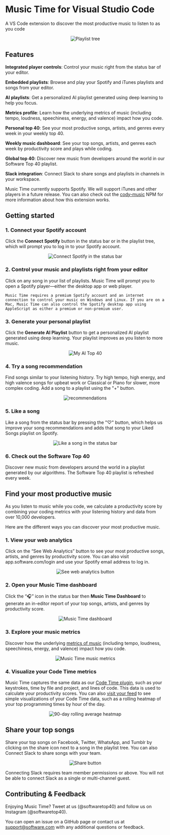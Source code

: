 <!-- [![](https://vsmarketplacebadge.apphb.com/version-short/softwaredotcom.swdc-vscode.svg)](https://marketplace.visualstudio.com/items?itemName=softwaredotcom.swdc-vscode) [![](https://vsmarketplacebadge.apphb.com/installs-short/softwaredotcom.swdc-vscode.svg)](https://marketplace.visualstudio.com/items?itemName=softwaredotcom.swdc-vscode) [![](https://vsmarketplacebadge.apphb.com/rating-short/softwaredotcom.swdc-vscode.svg)](https://marketplace.visualstudio.com/items?itemName=softwaredotcom.swdc-vscode)
[![](https://aka.ms/vsls-badge)](https://aka.ms/vsls) -->

# Music Time for Visual Studio Code

A VS Code extension to discover the most productive music to listen to as you code

<p align="center" style="margin: 0 10%">
  <img src="./images/playlist-tree.png" alt="Playlist tree" />
</p>

## Features

**Integrated player controls**: Control your music right from the status bar of your editor.

**Embedded playlists**: Browse and play your Spotify and iTunes playlists and songs from your editor.

**AI playlists**: Get a personalized AI playlist generated using deep learning to help you focus.

**Metrics profile**: Learn how the underlying metrics of music (including tempo, loudness, speechiness, energy, and valence) impact how you code.

**Personal top 40**: See your most productive songs, artists, and genres every week in your weekly top 40.

**Weekly music dashboard**: See your top songs, artists, and genres each week by productivity score and plays while coding.

**Global top 40**: Discover new music from developers around the world in our Software Top 40 playlist.

**Slack integration**: Connect Slack to share songs and playlists in channels in your workspace.

Music Time currently supports Spotify. We will support iTunes and other players in a future release. You can also check out the [cody-music](https://www.npmjs.com/package/cody-music) NPM for more information about how this extension works.

## Getting started

### **1. Connect your Spotify account**

Click the **Connect Spotify** button in the status bar or in the playlist tree, which will prompt you to log in to your Spotify account.

<p align="center" style="margin: 0 10%">
  <img src="./images/connect-spotify-status-bar.png" alt="Connect Spotify in the status bar" />
</p>

### **2. Control your music and playlists right from your editor**

Click on any song in your list of playlists. Music Time will prompt you to open a Spotify player—either the desktop app or web player.

    Music Time requires a premium Spotify account and an internet connection to control your music on Windows and Linux. If you are on a Mac, Music Time can also control the Spotify desktop app using AppleScript as either a premium or non-premium user.

### **3. Generate your personal playlist**

Click the **Generate AI Playlist** button to get a personalized AI playlist generated using deep learning. Your playlist improves as you listen to more music.

<p align="center" style="margin: 0 10%">
  <img src="./images/my-ai-top-40.png" alt="My AI Top 40" />
</p>

### **4. Try a song recommendation**

Find songs similar to your listening history. Try high tempo, high energy, and high valence songs for upbeat work or Classical or Piano for slower, more complex coding. Add a song to a playlist using the "+" button.

<p align="center" style="margin: 0 10%">
  <img src="./images/recommendations.png" alt="recommendations" />
</p>

### **5. Like a song**

Like a song from the status bar by pressing the "♡" button, which helps us improve your song recommendations and adds that song to your Liked Songs playlist on Spotify.

<p align="center" style="margin: 0 10%">
  <img src="./images/like-song-status-bar.png" alt="Like a song in the status bar" />
</p>

### **6. Check out the Software Top 40**

Discover new music from developers around the world in a playlist generated by our algorithms. The Software Top 40 playlist is refreshed every week.

## Find your most productive music

As you listen to music while you code, we calculate a productivity score by combining your coding metrics with your listening history and data from over 10,000 developers.

Here are the different ways you can discover your most productive music.

### **1. View your web analytics**

Click on the “See Web Analytics” button to see your most productive songs, artists, and genres by productivity score. You can also visit app.software.com/login and use your Spotify email address to log in.

<p align="center" style="margin: 0 10%">
  <img src="./images/web-analytics-button.png" alt="See web analytics button" />
</p>

### **2. Open your Music Time dashboard**

Click the “🎧” icon in the status bar then **Music Time Dashboard** to generate an in-editor report of your top songs, artists, and genres by productivity score.

<p align="center" style="margin: 0 10%">
  <img src="./images/music-time-dashboard.png" alt="Music Time dashboard" />
</p>

### **3. Explore your music metrics**

Discover how the underlying [metrics of music](app.software.com/music/metrics) (including tempo, loudness, speechiness, energy, and valence) impact how you code.

<p align="center" style="margin: 0 10%">
  <img src="./images/music-metrics.png" alt="Music Time music metrics" />
</p>

### **4. Visualize your Code Time metrics**

Music Time captures the same data as our [Code Time plugin](https://github.com/swdotcom/swdc-vscode), such as your keystrokes, time by file and project, and lines of code. This data is used to calculate your productivity scores. You can also [visit your feed](app.software.com) to see simple visualizations of your Code Time data, such as a rolling heatmap of your top programming times by hour of the day.

<p align="center" style="margin: 0 10%">
  <img src="./images/heatmap.png" alt="90-day rolling average heatmap" />
</p>

## Share your top songs

Share your top songs on Facebook, Twitter, WhatsApp, and Tumblr by clicking on the share icon next to a song in the playlist tree. You can also Connect Slack to share songs with your team.

<p align="center" style="margin: 0 10%">
  <img src="./images/share-button.png" alt="Share button" />
</p>

Connecting Slack requires team member permissions or above. You will not be able to connect Slack as a single or multi-channel guest.

## Contributing & Feedback

Enjoying Music Time? Tweet at us (@softwaretop40) and follow us on Instagram (@softwaretop40).

You can open an issue on a GitHub page or contact us at [support@software.com](mailto:support@software.com) with any additional questions or feedback.

